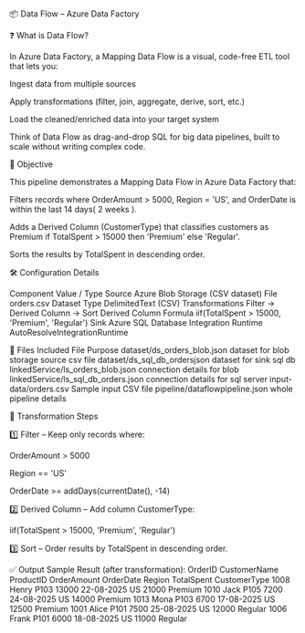 📦 Data Flow – Azure Data Factory

❓ What is Data Flow?

In Azure Data Factory, a Mapping Data Flow is a visual, code-free ETL tool that lets you:

Ingest data from multiple sources

Apply transformations (filter, join, aggregate, derive, sort, etc.)

Load the cleaned/enriched data into your target system

Think of Data Flow as drag-and-drop SQL for big data pipelines, built to scale without writing complex code.

🎯 Objective

This pipeline demonstrates a Mapping Data Flow in Azure Data Factory that:

Filters records where OrderAmount > 5000, Region = 'US', and OrderDate is within the last 14 days( 2 weeks ).

Adds a Derived Column (CustomerType) that classifies customers as Premium if TotalSpent > 15000 then 'Premium' else 'Regular'.

Sorts the results by TotalSpent in descending order.

🛠️ Configuration Details

Component		Value / Type
Source			Azure Blob Storage (CSV dataset)
File			orders.csv
Dataset Type		DelimitedText (CSV)
Transformations		Filter → Derived Column → Sort
Derived Column Formula	iif(TotalSpent > 15000, 'Premium', 'Regular')
Sink			Azure SQL Database 
Integration Runtime	AutoResolveIntegrationRuntime

📁 Files Included
File	Purpose
dataset/ds_orders_blob.json		dataset for blob storage source csv file
dataset/ds_sql_db_ordersjson		dataset for sink sql db 
linkedService/ls_orders_blob.json	connection details for blob 	
linkedService/ls_sql_db_orders.json	connection details for sql server
input-data/orders.csv			Sample input CSV file
pipeline/dataflowpipeline.json		whole pipeline details

🔄 Transformation Steps

1️⃣ Filter – Keep only records where:

OrderAmount > 5000

Region == 'US'

OrderDate >= addDays(currentDate(), -14)

2️⃣ Derived Column – Add column CustomerType:

iif(TotalSpent > 15000, 'Premium', 'Regular')


3️⃣ Sort – Order results by TotalSpent in descending order.

✅ Output
Sample Result (after transformation):
OrderID CustomerName ProductID OrderAmount OrderDate   Region TotalSpent CustomerType
1008    Henry        P103      13000       22-08-2025 US     21000      Premium
1010    Jack         P105      7200        24-08-2025 US     14000      Premium
1013    Mona         P103      6700        17-08-2025 US     12500      Premium
1001    Alice        P101      7500        25-08-2025 US     12000      Regular
1006    Frank        P101      6000        18-08-2025 US     11000      Regular
